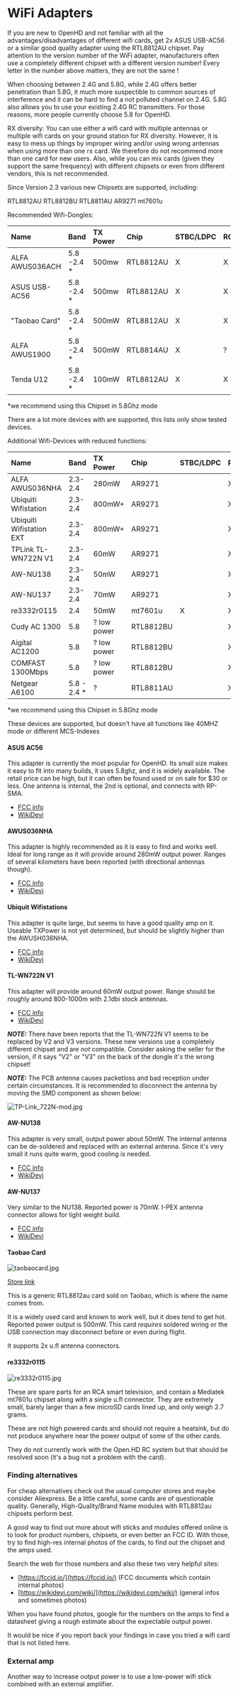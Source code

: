 # WiFi Adapters

If you are new to OpenHD and not familiar with all the advantages/disadvantages of different wifi cards, get 2x ASUS USB-AC56 or a similar good quality adapter using the RTL8812AU chipset.
Pay attention to the version number of the WiFi adapter, manufacturers often use a completely different chipset with a different version number! Every letter in the number above matters, they are not the same !

When choosing between 2.4G and 5.8G, while 2.4G offers better penetration than 5.8G, it much more suspectible to common sources of interference and it can be hard to find a not polluted channel on 2.4G. 5.8G also allows you to use your existing 2.4G RC transmitters. For those reasons, more people currently choose 5.8 for OpenHD.

RX diversity:
You can use either a wifi card with multiple antennas or multiple wifi cards on your ground station for RX diversity. However, it is easy to mess up things by improper wiring and/or using wrong antennas when using more than one rx card. We therefore do not recommend more than one card for new users.
Also, while you can mix cards (given they support the same frequency) with different chipsets or even from different vendors, this is not recommended.

Since Version 2.3 various new Chipsets are supported, including:

RTL8812AU
RTL8812BU
RTL8811AU
AR9271
mt7601u


Recommended Wifi-Dongles:

| Name | Band | TX Power | Chip | STBC/LDPC | RC | Need Heatsink | Antennas |
| :--- | :--- | :--- | :--- | :--- | :--- | :--- | :--- |
| ALFA AWUS036ACH | 5.8 -2.4 *| 500mw | RTL8812AU | X | X |  | 2x RP-SMA |
| ASUS USB-AC56 | 5.8 -2.4 *| 500mw | RTL8812AU | X | X |  | 2x RP-SMA |
| "Taobao Card" | 5.8 -2.4 *| 500mW | RTL8812AU | X | X | X | 2x u.fl |
| ALFA AWUS1900 | 5.8 -2.4 *| 500mW | RTL8814AU | X | ? |  | 4x RP-SMA |
| Tenda U12 | 5.8 -2.4 *| 100mW | RTL8812AU | X | X |  | 2x u.fl 2x internal |

*we recommend using this Chipset in 5.8Ghz mode

There are a lot more devices with are supported, this lists only show tested devices. 

Additional Wifi-Devices with reduced functions:

| Name | Band | TX Power | Chip | STBC/LDPC | RC | Need Heatsink | Antennas |
| :--- | :--- | :--- | :--- | :--- | :--- | :--- | :--- |
| ALFA AWUS036NHA | 2.3-2.4 | 280mW | AR9271 |  | X |  | 1x RP-SMA |
| Ubiquiti Wifistation | 2.3-2.4 | 800mW+ | AR9271 |  | X |  | 1x RP-SMA |
| Ubiquiti Wifistation EXT | 2.3-2.4 | 800mW+ | AR9271 |  | X |  | 1x RP-SMA |
| TPLink TL-WN722N V1 | 2.3-2.4 | 60mW | AR9271 |  | X |  | 1x RP-SMA |
| AW-NU138 | 2.3-2.4 | 50mW | AR9271 |  | X | X | 1x Internal |
| AW-NU137 | 2.3-2.4 | 70mW | AR9271 |  | X |  | 1x u.fl |
| re3332r0115 | 2.4 | 50mW | mt7601u | X | X |  | 1x u.fl |
| Cudy AC 1300 | 5.8 | ? low power | RTL8812BU |  | X |  | internal |
| Aigital AC1200  | 5.8 | ? low power | RTL8812BU |  | X |  | internal |
| COMFAST 1300Mbps  | 5.8 | ? low power | RTL8812BU |  | X |  | internal |
| Netgear A6100 | 5.8 - 2.4 *| ? | RTL8811AU |  | X |  |1x internal |

*we recommend using this Chipset in 5.8Ghz mode

These devices are supported, but doesn't have all functions like 40MHZ mode or different MCS-Indexes

#### **ASUS AC56**

This adapter is currently the most popular for OpenHD. Its small size makes it easy to fit into many builds, it uses 5.8ghz, and it is widely available. The retail price can be high, but it can often be found used or on sale for $30 or less. One antenna is internal, the 2nd is optional, and connects with RP-SMA.

* [FCC info](https://fccid.io/MSQ-USBAC56)
* [WikiDevi](https://deviwiki.com/wiki/ASUS_USB-AC56)

#### **AWUS036NHA**

This adapter is highly recommended as it is easy to find and works well. Ideal for long range as it will provide around 280mW output power. Ranges of several kilometers have been reported \(with directional antennas though\).

* [FCC info](https://apps.fcc.gov/oetcf/eas/reports/ViewExhibitReport.cfm?mode=Exhibits&RequestTimeout=500&calledFromFrame=Y&application_id=G%2Bnb%2FcnfLEByfpIAnz2OrQ%3D%3D&fcc_id=UQ23668)
* [WikiDevi](https://wikidevi.com/wiki/ALFA_Network_AWUS036NHA)

#### **Ubiquit Wifistations**

This adapter is quite large, but seems to have a good quality amp on it. Useable TXPower is not yet determined, but should be slightly higher than the AWUSH036NHA.

* [FCC info](https://apps.fcc.gov/oetcf/eas/reports/ViewExhibitReport.cfm?mode=Exhibits&RequestTimeout=500&calledFromFrame=Y&application_id=KhauP%2FSwGKHZGHiW1vSYvA%3D%3D&fcc_id=SWX-M2USB)
* [WikiDevi](https://wikidevi.com/wiki/Ubiquiti_Networks_WiFiStation_EXT)

#### **TL-WN722N V1**

This adapter will provide around 60mW output power. Range should be roughly around 800-1000m with 2.1dbi stock antennas.

* [FCC info](https://apps.fcc.gov/oetcf/eas/reports/ViewExhibitReport.cfm?mode=Exhibits&RequestTimeout=500&calledFromFrame=Y&application_id=%2BnZ3HSATHmzb0LSclLcZxA%3D%3D&fcc_id=TE7WN722NV2)
* [WikiDevi](https://wikidevi.com/wiki/TP-LINK_TL-WN722N_v1.x)

_**NOTE:**_ There have been reports that the TL-WN722N V1 seems to be replaced by V2 and V3 versions. These new versions use a completely different chipset and are _not_ compatible. Consider asking the seller for the version, if it says "V2" or "V3" on the back of the dongle it's the wrong chipset!

_**NOTE:**_ The PCB antenna causes packetloss and bad reception under certain circumstances. It is recommended to disconnect the antenna by moving the SMD component as shown below: 

![TP-Link\_722N-mod.jpg](https://raw.githubusercontent.com/OpenHD/OpenHD/2.3-evo/wiki-content/Hardware_Supported%20WiFi%20adapters/TP-Link_722N-mod.jpg)

#### AW-NU138

This adapter is very small, output power about 50mW. The internal antenna can be de-soldered and replaced with an external antenna. Since it's very small it runs quite warm, good cooling is needed.

* [FCC info](https://apps.fcc.gov/oetcf/eas/reports/ViewExhibitReport.cfm?mode=Exhibits&RequestTimeout=500&calledFromFrame=Y&application_id=ykivyt9MWET01uFkCm0wFQ%3D%3D&fcc_id=TLZ-NU138)
* [WikiDevi](https://wikidevi.com/wiki/AzureWave_AW-NU138)

#### AW-NU137

Very similar to the NU138. Reported power is 70mW. I-PEX antenna connector allows for light weight build.

* [FCC info](https://apps.fcc.gov/oetcf/eas/reports/ViewExhibitReport.cfm?mode=Exhibits&RequestTimeout=500&calledFromFrame=Y&application_id=jytSwagyYGHU0hdXERQMgw%3D%3D&fcc_id=TLZ-NU137)
* [WikiDevi](https://wikidevi.com/wiki/AzureWave_AW-NU137)

#### Taobao Card

![taobaocard.jpg](https://github.com/OpenHD/OpenHD/blob/2.3-evo/wiki-content/Hardware_Supported%20WiFi%20adapters/taobaocard.jpg?raw=true)

[Store link](https://a.aliexpress.com/_rIjofM)

This is a generic RTL8812au card sold on Taobao, which is where the name comes from.

It is a widely used card and known to work well, but it does tend to get hot. Reported power output is 500mW. This card _requires_ soldered wiring or the USB connection may disconnect before or even during flight.

It supports 2x u.fl antenna connectors.

#### re3332r0115

![re3332r0115.jpg](https://raw.githubusercontent.com/OpenHD/OpenHD/2.3-evo/wiki-content/Hardware_Supported%20WiFi%20adapters/re3332r0115.jpg)

These are spare parts for an RCA smart television, and contain a Mediatek mt7601u chipset along with a single u.fl connector. They are extremely small, barely larger than a few microSD cards lined up, and only weigh 2.7 grams.

These are not high powered cards and should not require a heatsink, but do not produce anywhere near the power output of some of the other cards.

They do not currently work with the Open.HD RC system but that should be resolved soon \(it's a bug not a problem with the card\).

### Finding alternatives

For cheap alternatives check out the usual computer stores and maybe consider Aliexpress. Be a little careful, some cards are of questionable quality. Generally, High-Quality/Brand Name modules with RTL8812au chipsets perform best.

A good way to find out more about wifi sticks and modules offered online is to look for product numbers, chipsets, or even better an FCC ID. With those, try to find high-res internal photos of the cards, to find out the chipset and the amps used.

Search the web for those numbers and also these two very helpful sites:

* [https://fccid.io/](https://fccid.io/) \(FCC documents which contain internal photos\)
* [https://wikidevi.com/wiki/](https://wikidevi.com/wiki/) \(general infos and sometimes photos\)

When you have found photos, google for the numbers on the amps to find a datasheet giving a rough estimate about the expectable output power.

It would be nice if you report back your findings in case you tried a wifi card that is not listed here.

### External amp

Another way to increase output power is to use a low-power wifi stick combined with an external amplifier.
